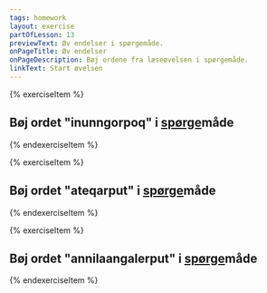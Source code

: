 ```yaml
---
tags: homework
layout: exercise
partOfLesson: 13
previewText: Øv endelser i spørgemåde.
onPageTitle: Øv endelser
onPageDescription: Bøj ordene fra læseøvelsen i spørgemåde.
linkText: Start øvelsen
---
```


{% exerciseItem %}

## Bøj ordet "inunngorpoq" i <u>spørge</u>måde
<multi-input data-labels="Uanga, Illit, Una, Uagut, Ilissi, Uku" data-validation="inunngorpunga, inunngorpit, inunngorpa, inunngorpugut, inunngorpisi, inunngorpat"></multi-input>
<feedback-message data-content="Inunngorpoq betyder: Han bliver født. Eller mere direkte oversat: Han bliver til et menneske"></feedback-message>
{% endexerciseItem %}

{% exerciseItem %}

## Bøj ordet "ateqarput" i <u>spørge</u>måde
<multi-input data-labels="Uanga, Illit, Una, Uagut, Ilissi, Uku" data-validation="ateqarpunga, ateqarpit, ateqarpa, ateqarpugut, ateqarpisi, ateqarpat"></multi-input>
<feedback-message data-content="Ateqarput betyder: De hedder. Eller mere direkte oversat: De har navne"></feedback-message>
{% endexerciseItem %}

{% exerciseItem %}

## Bøj ordet "annilaangalerput" i <u>spørge</u>måde
<multi-input data-labels="Uanga, Illit, Una, Uagut, Ilissi, Uku" data-validation="annilaangalerpunga, annilaangalerpit, annilaangalerpa, annilaangalerpugut, annilaangalerpisi, annilaangalerpat"></multi-input>
<feedback-message data-content="Annilaangalerput betyder: De blev bekymret"></feedback-message>
{% endexerciseItem %}